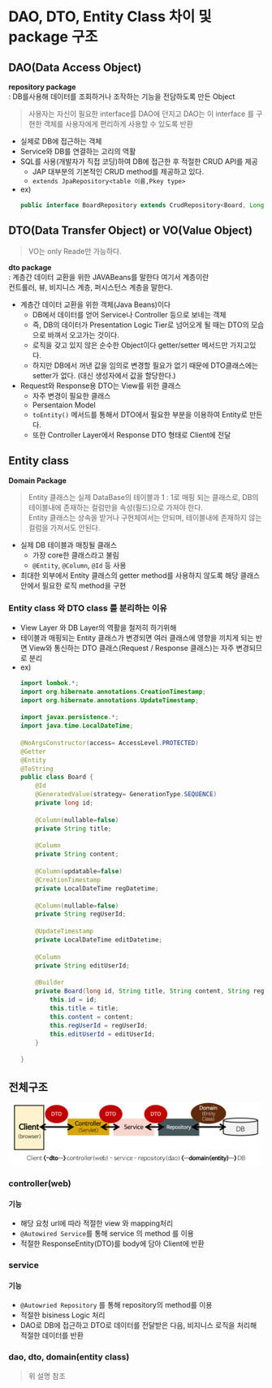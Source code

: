 # DAO, DTO, Entity Class 차이 및 package 구조
## DAO(Data Access Object)
**repository package**  
: DB를사용해 데이터를 조회하거나 조작하는 기능을 전담하도록 만든 Object  
> 사용자는 자신이 필요한 interface를 DAO에 던지고 DAO는 이 interface 를 구현한 객체를 사용자에게 편리하게 사용할 수 있도록 반환
- 실제로 DB에 접근하는 객체
- Service와 DB를 연결하는 고리의 역활
- SQL를 사용(개발자가 직접 코딩)하여 DB에 접근한 후 적절한 CRUD API를 제공
    - JAP 대부분의 기본적인 CRUD method를 제공하고 있다.
    - ```extends JpaRepository<table 이름,Pkey type>```
- ex)
    ```java
    public interface BoardRepository extends CrudRepository<Board, Long>{}
    ```
## DTO(Data Transfer Object) or VO(Value Object)
> VO는 only Reade만 가능하다.

**dto package**  
: 계층간 데이터 교환을 위한 JAVABeans를 말한다 여기서 계층이란  
컨트롤러, 뷰, 비지니스 계층, 퍼시스턴스 계층을 말한다.
- 계층간 데이터 교환을 위한 객체(Java Beans)이다
    - DB에서 데이터를 얻어 Service나 Controller 등으로 보네는 객체
    - 즉, DB의 데이터가 Presentation Logic Tier로 넘어오게 될 때는 DTO의 모습으로 바껴서 오고가는 것이다.
    - 로직을 갖고 있지 않은 순수한 Object이다 getter/setter 메서드만 가지고있다.
    - 하지만 DB에서 꺼낸 값을 임의로 변경할 필요가 없기 때문에 DTO클래스에는 setter가 없다. (대신 생성자에서 값을 할당한다.)
- Request와 Response용 DTO는 View를 위한 클래스
    - 자주 변경이 필요한 클래스
    - Persentaion Model
    - ```toEntity()``` 메서드를 통해서 DTO에서 필요한 부분을 이용하여 Entity로 만든다.
    - 또한 Controller Layer에서 Response DTO 형태로 Client에 전달
## Entity class
**Domain Package**
> Entity 클래스는 실제 DataBase의 테이블과 1 : 1로 매핑 되는 클래스로, DB의 테이블내에 존재하는 컬럼만을 속성(필드)으로 가져야 한다.  
Entity 클래스는 상속을 받거나 구현체여서는 안되며, 테이블내에 존재하지 않는 컬럼을 가져서도 안된다.
- 실제 DB 테이블과 매칭될 클래스
    - 가장 core한 클래스라고 불림
    - ```@Entity```, ```@Column```, ```@Id``` 등 사용
- 최대한 외부에서 Entity 클래스의 getter method를 사용하지 않도록 해당 클래스 안에서 필요한 로직 method을 구현
### Entity class 와 DTO class 를 분리하는 이유
- View Layer 와 DB Layer의 역활을 철저히 하기위해
- 테이블과 매핑되는 Entity 클래스가 변경되면 여러 클래스에 영향을 끼치게 되는 반면 View와 통신하는 DTO 클래스(Request / Response 클래스)는 자주 변경되므로 분리
- ex)
    ```java
    import lombok.*;
    import org.hibernate.annotations.CreationTimestamp;
    import org.hibernate.annotations.UpdateTimestamp;

    import javax.persistence.*;
    import java.time.LocalDateTime;
    
    @NoArgsConstructor(access= AccessLevel.PROTECTED)
    @Getter
    @Entity
    @ToString
    public class Board {
        @Id
        @GeneratedValue(strategy= GenerationType.SEQUENCE)
        private long id;
    
        @Column(nullable=false)
        private String title;
    
        @Column
        private String content;
    
        @Column(updatable=false)
        @CreationTimestamp
        private LocalDateTime regDatetime;
    
        @Column(nullable=false)
        private String regUserId;
    
        @UpdateTimestamp
        private LocalDateTime editDatetime;
    
        @Column
        private String editUserId;
    
        @Builder
        private Board(long id, String title, String content, String regUserId, String editUserId) {
            this.id = id;
            this.title = title;
            this.content = content;
            this.regUserId = regUserId;
            this.editUserId = editUserId;
        }
    
    }
    ```
## 전체구조 
<img wdith="450px" src="./img/spring-package-flow.png">

### controller(web)
#### 기능
- 해당 요청 url에 따라 적절한 view 와 mapping처리
- ```@Autowired Service```를 통해 service 의 method 를 이용
- 적절한 ResponseEntity(DTO)를 body에 담아 Client에 반환
### service
#### 기능
- ```@Autowried Repository``` 를 통해 repository의 method를 이용
- 적절한 bisiness Logic 처리 
- DAO로 DB에 접근하고 DTO로 데이터를 전달받은 다음, 비지니스 로직을 처리해 적절한 데이터를 반환
### dao, dto, domain(entity class)
> 위 설명 참조